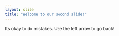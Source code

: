```yaml
---
layout: slide
title: "Welcome to our second slide!"
---
```

Its okay to do mistakes.
Use the left arrow to go back!
